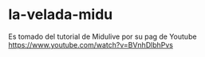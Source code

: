 # la-velada-midu
Es tomado del tutorial de Midulive por su pag de Youtube https://www.youtube.com/watch?v=BVnhDlbhPvs

